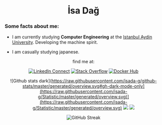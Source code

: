 <div align=center>

# **İsa Dağ** <small></small>

</div>

### Some facts about me:
- I am currently studying **Computer Engineering** at the [Istanbul Aydin University](https://www.aydin.edu.tr/). Developing the machine spirit.

- I am casually studying japanese.




<div align=center>

find me at:

[![LinkedIn Connect](https://img.shields.io/badge/Linkedin-black?&logo=linkedin&style=for-the-badge&logoColor=0b62c3)](https://www.linkedin.com/in/isa-dag/)
[![Stack Overflow](https://img.shields.io/badge/-Stackoverflow-black?style=for-the-badge&logo=stack-overflow)](https://stackoverflow.com/users/22802865/İsa-daĞ)
[![Docker Hub](https://img.shields.io/badge/Docker_hub-black?style=for-the-badge&logo=docker)](https://hub.docker.com/u/osbm)



![Github stats dark](https://raw.githubusercontent.com/isada-g/github-stats/master/generated/overview.svg#gh-dark-mode-only](https://raw.githubusercontent.com/isada-g/Statistic/master/generated/overview.svg)](https://raw.githubusercontent.com/isada-g/Statistic/master/generated/overview.svg)
![](https://raw.githubusercontent.com/username/github-stats/master/generated/overview.svg#gh-dark-mode-only)
![](https://raw.githubusercontent.com/username/github-stats/master/generated/overview.svg#gh-light-mode-only)

![GitHub Streak](https://streak-stats.demolab.com?user=isada-g&theme=dark)
</div>
